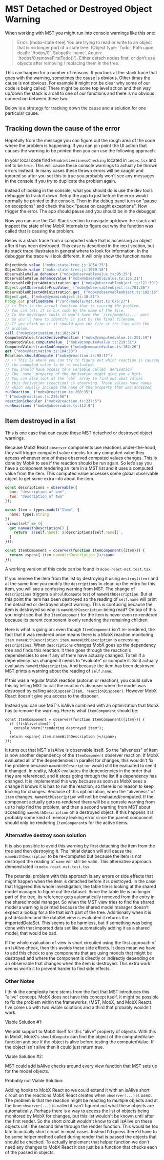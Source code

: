 # MST Detached or Destroyed Object Warning

When working with MST you might run into console warnings like this one:

> Error: [mobx-state-tree] You are trying to read or write to an object that is no longer part of a state tree. (Object type: 'Todo', Path upon death: '/todos/0', Subpath: 'name', Action: '/todos/0.removeFirstTodo()'). Either detach nodes first, or don't use objects after removing / replacing them in the tree.

This can happen for a number of reasons. If you look at the stack trace that goes with the warning, sometimes the cause is obvious. Other times the cause is not obvious. For example it might not be clear why some of our code is being called. There might be some top level action and then way up/down the stack is a call to one of our functions and there is no obvious connection between these two.

Below is a strategy for tracking down the cause and a solution for one particular cause.

## Tracking down the cause of the error

Hopefully from the message you can figure out the rough area of the code where the problem is happening. If you can pin point the UI action that causes the warning to be printed then you can use the following approach.

In your local code find `kEnableLivelinessChecking` located in `index.tsx` and set to be `true`. This will cause these console warnings to actually be thrown errors instead. In many cases these thrown errors will be caught and ignored so after you set this to true you probably won't see any messages in the console if you try to duplicate the problem again.

Instead of looking in the console, what you should do is use the dev tools debugger to track it down. Setup the app to just before the error would normally be printed to the console. Then in the debug panel turn on "pause on exceptions" and check the box "pause on caught exceptions". Now trigger the error. The app should pause and you should be in the debugger.

Now you can use the Call Stack section to navigate up/down the stack and inspect the state of the MobX internals to figure out why the function was called that is causing the problem.

Below is a stack trace from a computed value that is accessing an object after it has been destroyed. This case is described in the next section, but its stack trace illustrates in general where to look for information. In the debugger the trace will look different. It will only show the function name

```js
ObjectNode.value ("mobx-state-tree.js:1854:25")
ObjectNode.value ("mobx-state-tree.js:1959:18")
ObservableValue.dehancer ("mobx@observablevalue.ts:95:25")
ObservableValue.dehanceValue ("mobx@observablevalue.ts:156:21")
ObservableObjectAdministration.get ("mobx@observableobject.ts:121:39")
Object.getObservablePropValue_ ("mobx@observableobject.ts:701:36")
ObservableObjectAdministration.get_ ("mobx@observableobject.ts:182:16")
Object.get_ ("mobx@dynamicobject.ts:30:31")
Proxy.get prefixedName ("/src/models/mst.test.ts:676:27")
// ⬆⬆ This is the actual function that is causing the problem.
// You can tell it is our code by the name of the file.
// In the developer tools it won't have the `/src/models/...` part
// So you'll have to identify it just by the final filename.
// If you click on it it should open the file at the line with the
// problem.
call ("mobx@derivation.ts:183:24")
ComputedValue.trackDerivedFunction ("mobx@computedvalue.ts:251:19")
ComputedValue.computeValue_ ("mobx@computedvalue.ts:219:31")
ComputedValue.trackAndCompute ("mobx@computedvalue.ts:184:26")
get ("mobx@derivation.ts:104:33")
Reaction.shouldCompute ("mobx@reaction.ts:98:17")
// ⬆⬆ This is where you can try to figure out which reaction is causing
// the computed value to be re-evaluated.
// You should have access to a variable called `derivation`
// The `name` property of the derivation might give you a hint.
// You can also look at the `obs` array to find out what values
// this derivation (reaction) is observing. These values have names
// which usually include the name of the property that was accessed
runReaction_ ("mobx@reaction.ts:260:35")
f ("mobx@reaction.ts:230:56")
reactionScheduler ("mobx@reaction.ts:237:5")
runReactions ("mobx@observable.ts:112:9")
```

## Item destroyed in a list

This is one case that can cause these MST detached or destroyed object warnings.

Because MobX React `observer` components use reactions under-the-hood, they will trigger computed value checks for any computed value they access whenever one of these observed computed values changes. This is done by MobX to see if the reaction should be run again. So let’s say you have a component rendering an item in a MST list and it uses a computed value from the item. This computed value accesses some global observable object to get some extra info about the item.

```js
const descriptions = observable({
  one: "description of one",
  two: "description of two"
});

const Item = types.model("Item", {
  name: types.string
})
.views(self => ({
  get nameWithDescription() {
    return `${self.name}: ${descriptions[self.name]}`;
  }
}));

const ItemComponent = observer(function ItemComponent({item})) {
  return <span>{ item.nameWithDescription }</span>
});
```

A working version of this code can be found in `mobx-react-mst.test.tsx`.

If you remove the item from the list by destroying it using `destroy(item)` and at the same time you modify the `descriptions` to clean up the entry for this item, you will see a confusing warning from MST. The change of `descriptions` triggers a `shouldCompute` test of `nameWithDescription`. But at this point the item has been destroyed so the reading of `self.name` will print the detached or destroyed object warning. This is confusing because the item is destroyed so why is `nameWithDescription` being read? On top of this you might see that the `ItemComponent` for the item is never even re-rendered because its parent component is only rendering the remaining children.

Here is what is going on: even though `ItemComponent` isn't re-rendered, the fact that it was rendered once means there is a MobX reaction monitoring `item.nameWithDescription`. `item.nameWithDescription` is accessing `descriptions`. When `descriptions` changes MobX goes up the dependency tree and finds this reaction. It then goes through the reaction's dependencies to see if any of them have actually changed. To tell if a dependency has changed it needs to "evaluate" or compute it. So it actually evaluates `nameWithDescription`. And because the item has been destroyed MST prints a warning about the reading of `self.name`.

If this was a regular MobX reaction (autorun or reaction), you could solve this by telling MST to call the reaction's disposer when the model was destroyed by calling `addDisposer(item, reactionDisposer)`. However MobX React doesn't give you access to the disposer.

Instead you can use MST's isAlive combined with an optimization that MobX has to remove the warning. Here is what `ItemComponent` should be:

```
const ItemComponent = observer(function ItemComponent({item})) {
  if (!isAlive(item)) {
    console.warn("rendering destroyed item");
  }
  return <span>{ item.nameWithDescription }</span>;
});
```

It turns out that MST's isAlive is observable itself. So the "aliveness" of item is now another dependency of the `ItemComponent` observer reaction. If MobX evaluated all of the dependencies in parallel for changes, this wouldn't fix the problem because `nameWithDescription` would still be evaluated to see if it changed. In reality, MobX evaluates the dependencies in the order that they are referenced, and it stops going through the list if a dependency has changed. It is implemented this way because as soon as MobX sees a change it knows it is has to run the reaction, so there is no reason to keep looking for changes. Because of this optimization, when the "aliveness" of `item` changes, `nameWithDescription` will not be evaluated/computed. If the component actually gets re-rendered there will be a console warning from us to help find the problem, and then a second warning from MST about accessing `nameWithDescription` on a destroyed object. If this happens it is probably some kind of memory leaking error since the parent component should only be rendering `ItemComponent`s for the active items.

### Alternative destroy soon solution

It is also possible to avoid this warning by first detaching the item from the tree and then destroying it. The initial detach will still cause the `nameWithDescription` to be re-computed but because the item is not destroyed the reading of `name` will still be valid. This alternative approach demonstrated in `mobx-react-mst.test.tsx`

The potential problem with this approach is any errors or side effects that might happen when the item is detached before it is destroyed. In the case that triggered this whole investigation, the table tile is looking at the shared model manager to figure out the dataset. Since the table tile is no longer part of the tree, its reference gets automatically removed from the entry in the shared model manager. So when the MST view tries to find the shared model a warning is printed because the shared model manager doesn't expect a lookup for a tile that isn't part of the tree. Additionally when it is just detached and the dataSet view is evaluated it returns the importedDataSet. This seems to be harmless, but if something was being done with that imported data set like automatically adding it as a shared model, that would be bad.

If the whole evaluation of view is short circuited using the first approach of an isAlive check, then this avoids these side effects. It does mean we have to add this check to any components that are using models that might be destroyed and where the component is directly or indirectly depending on an observable that changes when the item is destroyed. This extra work seems worth it to prevent harder to find side effects.

### Other Notes

I think the complexity here stems from the fact that MST introduces this "alive" concept. MobX does not have this concept itself. It might be possible to fix the problem within the frameworks, (MST, MobX, and MobX React). I've come up with two viable solutions and a third that probably wouldn't work.

Viable Solution #1:

We add support to MobX itself for this "alive" property of objects. With this in MobX, MobX's `shouldCompute` can find the object of the computedValue function and see if the object is alive before testing the computedValue. If the object isn't alive then it could just return true.

Viable Solution #2:

MST could add isAlive checks around every view function that MST sets up for the model objects.

Probably not Viable Solution:

Adding hooks to MobX React so we could extend it with an isAlive short circuit on the reactions MobX React creates when `observer(...)` is used. The problem is that the reaction might be reacting to multiple objects and at the time `observer(...)` is called it can't figured out what these objects are automatically. Perhaps there is a way to access the list of objects being monitored by MobX for changes, but this list wouldn't be known until after the first render. So the short circuit wouldn't know to call isAlive on these objects until the second time through the render function. This would be too late to actually short circuit in most cases. Instead I'd guess there'd have to be some helper method called during render that is passed the objects that should be checked. To actually implement that helper function we don't need any changes to MobX React it can just be a function that checks each of the passed in objects.
